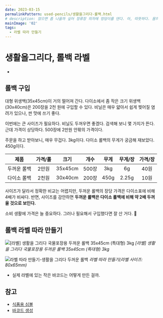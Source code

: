 ```yaml
---
date: 2023-03-15
permalinkPattern: used-pencils/생활을그리다-롤백.html
# description: 앉으면 좀 나을까 싶어 정류장 의자에 엉덩이를 댄다. 아, 따뜻하다. 몸의 한기가 스르르 빠져나가는 것 같다. 이게 그 말로만 듣던 온돌 의자인가 보다.
mainImage: '02'
tags:
  - 라벨 따라 만들기
---
```


# 생활을그리다, 롤백 라벨

- <Date />

## 롤백 구입

대형 위생백(35x45cm)이 거의 떨어져 간다. 다이소에서 좀 작은 크기 위생백(30x40cm)은 200장을 2천 원에 구입할 수 있다. 비닐은 매우 얇아서 쉽게 찢어질 염려가 있으나, 싼 맛에 쓰기 좋다.

이번에는 큰 사이즈가 필요하다. 비닐도 두꺼우면 좋겠다. 검색해 보니 몇 가지가 뜬다. 근데 가격이 상당하다. 500장에 2만원 안팎의 가격이다.

주문을 하고 받아보니, 매우 무겁다. 3kg이다. 다이소 롤백의 무게가 궁금해 재보았다. 450g이다.

|제품|가격/롤|크기|개수|무게|무게/장|가격/장|
|:---:|:---:|:---:|:---:|:---:|:---:|:---:|
|두꺼운 롤백|2만원|35x45cm|500장|3kg|6g|40원|
|다이소 롤백|2천원|30x40cm|200장|450g|2.25g|10원|

사이즈가 달라서 정확한 비교는 어렵지만, 두꺼운 롤백의 장당 가격은 다이소표에 비해 4배가 비싸다. 반면, 사이즈를 감안하면 **두꺼운 롤백은 다이소 롤백에 비해 약 2배 두꺼울 것으로 보인다.**

소비 생활에 가격은 늘 중요하다. 그러나 필요해서 구입했다면 잘 산 거다. 👏

## 롤백 라벨 따라 만들기

![[라벨] 생활을 그리다 국물포장용 두꺼운 롤백 35x45cm (특대형) 3kg](/used-pencils/0315/01.jpg "[라벨] 생활을 그리다 국물포장용 두꺼운 롤백 35x45cm (특대형) 3kg")
*[라벨] 생활을 그리다 국물포장용 두꺼운 롤백 35x45cm (특대형) 3kg*

![라벨 따라 만들기-생활을 그리다 두꺼운 롤백](/used-pencils/0315/02.png "라벨 따라 만들기-생활을 그리다 두꺼운 롤백")
*라벨 따라 만들기(라벨 사이즈: 80x65mm)*

- 실제 라벨에 있는 작은 바코드는 어떻게 만든 걸까.

## 참고

- [식품용 심볼](https://www.mfds.go.kr/brd/m_512/view.do?seq=16339 "식품용 기구 도안 디자인 가이드라인(식품의약품안전처) 바로 가기")
- [바코드 생성](https://the-burtons.xyz/barcode-generator/ "바코드 생성기 바로 가기")
